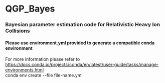 # QGP_Bayes
### Bayesian parameter estimation code for Relativistic Heavy Ion Collisions

#### Please use environment.yml provided to generate a compatible conda environment
For more information please refer to https://docs.conda.io/projects/conda/en/latest/user-guide/tasks/manage-environments.html \
conda env create --file file-name.yml
